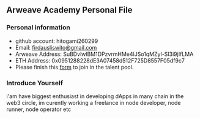## Arweave Academy Personal File

### Personal information

- github account: hitogami260299
- Email: firdausliswito@gmail.com
- Arweave Address: SuBDvlwlBM1DPzvrmHMe4lJSo1qMZyl-SI3i9jIfLMA
- ETH Address: 0x0951288228dE3A07458d512F725D8557F05df9c7
- Please finish this [form](https://docs.google.com/forms/d/e/1FAIpQLSfWA5fIIcBgmRppm3jNz5vmf9Mai_QMVil-2pO4r7YKn_Zhtw/viewform?usp=sf_link) to join in the talent pool.

### Introduce Yourself
 i'am have biggest enthusiast in developing dApps in many chain in the web3 circle, im curently working a freelance in node developer, node runner, node operator etc